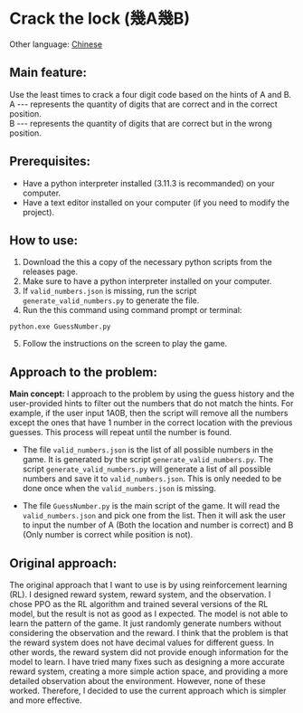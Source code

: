 

# Crack the lock (幾A幾B)

Other language: [Chinese](./ReadME.md)

## Main feature:
Use the least times to crack a four digit code based on the hints of A and B. \
A --- represents the quantity of digits that are correct and in the correct position.\
B --- represents the quantity of digits that are correct but in the wrong position.

## Prerequisites:
- Have a python interpreter installed (3.11.3 is recommanded) on your computer.
- Have a text editor installed on your computer (if you need to modify the project).

## How to use:
1. Download the this a copy of the necessary python scripts from the releases page.
2. Make sure to have a python interpreter installed on your computer.
3. If `valid_numbers.json` is missing, run the script `generate_valid_numbers.py` to generate the file.
4. Run the this command using command prompt or terminal:
 ```
python.exe GuessNumber.py
```
5. Follow the instructions on the screen to play the game.

## Approach to the problem:
**Main concept:** I approach to the problem by using the guess history and the user-provided hints to filter out the numbers that do not match the hints. For example, if the user input 1A0B, then the script will remove all the numbers except the ones that have 1 number in the correct location with the previous guesses. This process will repeat until the number is found.

- The file `valid_numbers.json` is the list of all possible numbers in the game. It is generated by the script `generate_valid_numbers.py`. The script `generate_valid_numbers.py` will generate a list of all possible numbers and save it to `valid_numbers.json`. This is only needed to be done once when the `valid_numbers.json` is missing.

- The file `GuessNumber.py` is the main script of the game. It will read the `valid_numbers.json` and pick one from the list. Then it will ask the user to input the number of A (Both the location and number is correct) and B (Only number is correct while position is not).

## Original approach:
The original approach that I want to use is by using reinforcement learning (RL). I designed reward system, reward system, and the observation. I chose PPO as the RL algorithm and trained several versions of the RL model, but the result is not as good as I expected. The model is not able to learn the pattern of the game. It just randomly generate numbers without considering the observation and the reward. I think that the problem is that the reward system does not have decimal values for different guess. In other words, the reward system did not provide enough information for the model to learn. I have tried many fixes such as designing a more accurate reward system, creating a more simple action space, and providing a more detailed observation about the environment. However, none of these worked. Therefore, I decided to use the current approach which is simpler and more effective.